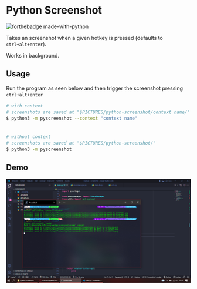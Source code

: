 # Python Screenshot

![forthebadge made-with-python](https://ForTheBadge.com/images/badges/made-with-python.svg)

Takes an screenshot when a given hotkey is pressed (defaults to `ctrl+alt+enter`).

Works in background.

## Usage

Run the program as seen below and then trigger the screenshot pressing `ctrl+alt+enter`

```sh
# with context
# screenshots are saved at "$PICTURES/python-screenshot/context name/"
$ python3 -m pyscreenshot --context "context name"


# without context
# screenshots are saved at "$PICTURES/python-screenshot/"
$ python3 -m pyscreenshot
```

## Demo

![demo](demo.png)

